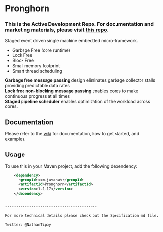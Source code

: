 Pronghorn
=====
### This is the Active Development Repo. For documentation and marketing materials, please visit [this repo](https://github.com/nathantippy/Pronghorn).

Staged event driven single machine embedded micro-framework.

* Garbage Free (core runtime)
* Lock Free
* Block Free
* Small memory footprint
* Smart thread scheduling

**Garbage free message passing** design eliminates garbage collector stalls providing predictable data rates.  
**Lock free non-blocking message passing** enables cores to make continuous progress at all times.  
**Staged pipeline scheduler** enables optimization of the workload across cores. 

## Documentation
Please refer to the [wiki](https://oci-pronghorn.gitbook.io/pronghorn/chapter-0-what-is-pronghorn/home) for documentation, how to get started, and examples.

## Usage

  To use this in your Maven project, add the following dependency:
```xml
    <dependency>
      <groupId>com.javanut</groupId>
      <artifactId>Pronghorn</artifactId>
      <version>1.1.17</version>
    </dependency> 
        

------------------------------------------

For more technical details please check out the Specification.md file.

Twitter: @NathanTippy
